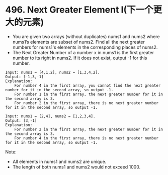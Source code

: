 # 496. Next Greater Element I(下一个更大的元素)
* You are given two arrays (without duplicates) nums1 and nums2 where nums1’s elements are subset of nums2. Find all the next greater numbers for nums1's elements in the corresponding places of nums2.
* The Next Greater Number of a number x in nums1 is the first greater number to its right in nums2. If it does not exist, output -1 for this number.
```text
Input: nums1 = [4,1,2], nums2 = [1,3,4,2].
Output: [-1,3,-1]
Explanation:
    For number 4 in the first array, you cannot find the next greater number for it in the second array, so output -1.
    For number 1 in the first array, the next greater number for it in the second array is 3.
    For number 2 in the first array, there is no next greater number for it in the second array, so output -1.
```
```text
Input: nums1 = [2,4], nums2 = [1,2,3,4].
Output: [3,-1]
Explanation:
    For number 2 in the first array, the next greater number for it in the second array is 3.
    For number 4 in the first array, there is no next greater number for it in the second array, so output -1.
```
Note:
* All elements in nums1 and nums2 are unique.
* The length of both nums1 and nums2 would not exceed 1000.
